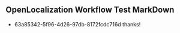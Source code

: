 ## OpenLocalization Workflow Test MarkDown
* 63a85342-5f96-4d26-97db-8172fcdc716d thanks!

<!--HONumber=Feb17_HO2-->


